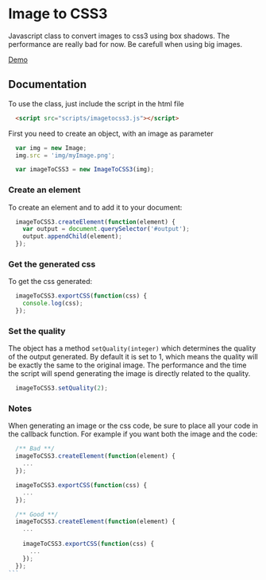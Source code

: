 # Image to CSS3

  Javascript class to convert images to css3 using box shadows.
  The performance are really bad for now. Be carefull when using big images.

  [Demo](http://romainberger.com/lab/image-to-css3)

## Documentation

  To use the class, just include the script in the html file

  ```html
    <script src="scripts/imagetocss3.js"></script>
  ```

  First you need to create an object, with an image as parameter

  ```javascript
    var img = new Image;
    img.src = 'img/myImage.png';

    var imageToCSS3 = new ImageToCSS3(img);
  ```

### Create an element

  To create an element and to add it to your document:

  ```javascript
    imageToCSS3.createElement(function(element) {
      var output = document.querySelector('#output');
      output.appendChild(element);
    });
  ```

### Get the generated css

  To get the css generated:

  ```javascript
    imageToCSS3.exportCSS(function(css) {
      console.log(css);
    });
  ```

### Set the quality

  The object has a method `setQuality(integer)` which determines the quality of the output generated.
  By default it is set to 1, which means the quality will be exactly the same to the original image.
  The performance and the time the script will spend generating the image is directly related to the
  quality.
  
  ```javascript
    imageToCSS3.setQuality(2);
  ```

### Notes
  
  When generating an image or the css code, be sure to place all your code in the callback function.
  For example if you want both the image and the code:

  ````javascript
    /** Bad **/
    imageToCSS3.createElement(function(element) {
      ...
    });

    imageToCSS3.exportCSS(function(css) {
      ...
    });

    /** Good **/
    imageToCSS3.createElement(function(element) {
      ...
      
      imageToCSS3.exportCSS(function(css) {
        ...
      });
    });
  ```